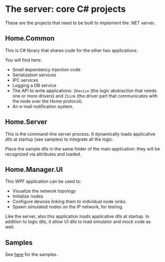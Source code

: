 # The server: core C# projects

These are the projects that need to be built to implement the .NET server.

## Home.Common

This is C# library that shares code for the other two applications.

You will find here:
- Small dependency injection code
- Serialization services
- IPC services
- Logging a DB service
- The API to write applications: ```IDevice``` (the logic abstraction that needs one or more drivers) and ```ISink```  (the driver part that communicates with the node over the Home protocol).
- An e-mail notification system.


## Home.Server

This is the command-line server process. It dynamically loads applicative *dlls* at startup (see samples) to integrate all the logic.

Place the sample dlls in the same folder of the main application: they will be recognized via attributes and loaded. 

## Home.Manager.UI

This WPF application can be used to:
- Visualize the network topology
- Initialize nodes
- Configure devices linking them to individual node sinks.
- Spawn simulated nodes on the IP network, for testing.

Like the server, also this application loads applicative dlls at startup. In addition to logic dlls, it allow UI dlls to load simulator and mock code as well.

## Samples

See [here](../../samples/server/README.md) for the samples.